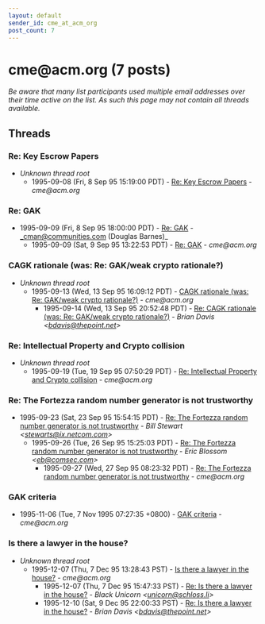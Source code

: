 ```yaml
---
layout: default
sender_id: cme_at_acm_org
post_count: 7
---
```


# cme<span>@</span>acm.org (7 posts)

_Be aware that many list participants used multiple email addresses over their time active on the list. As such this page may not contain all threads available._

## Threads

### Re: Key Escrow Papers
+ _Unknown thread root_
  + 1995-09-08 (Fri, 8 Sep 95 15:19:00 PDT) - [Re: Key Escrow Papers](/archive/1995/09/b92b3e9a1991f1303732722b008fe123d00966288af785692e8956bbdcc9daca) - _cme@acm.org_

### Re: GAK
+ 1995-09-09 (Fri, 8 Sep 95 18:00:00 PDT) - [Re: GAK](/archive/1995/09/8a52c4fc9ead131fb9bfebf827cc806fe92f530ae4e3fc6c8519ecdb7d565141) - _cman@communities.com (Douglas Barnes)_
  + 1995-09-09 (Sat, 9 Sep 95 13:22:53 PDT) - [Re: GAK](/archive/1995/09/24a8e48f5b55d324f10928a707b436b1ce0973c3352f1b652481a131aae81bc6) - _cme@acm.org_

### CAGK rationale (was: Re: GAK/weak crypto rationale?)
+ _Unknown thread root_
  + 1995-09-13 (Wed, 13 Sep 95 16:09:12 PDT) - [CAGK rationale (was: Re: GAK/weak crypto rationale?)](/archive/1995/09/fb89743e469f6c75dfe556bab0ecf746a99290d8a6c5907791f5dbf9e11dfab8) - _cme@acm.org_
    + 1995-09-14 (Wed, 13 Sep 95 20:52:48 PDT) - [Re: CAGK rationale (was: Re: GAK/weak crypto rationale?)](/archive/1995/09/f4281e88ba18a24ef39098e1bc372aaeca445a65db0b2da63d3d0f52771e787e) - _Brian Davis \<bdavis@thepoint.net\>_

### Re: Intellectual Property and Crypto collision
+ _Unknown thread root_
  + 1995-09-19 (Tue, 19 Sep 95 07:50:29 PDT) - [Re: Intellectual Property and Crypto collision](/archive/1995/09/40e85957b5f9b76cb9a4a278e66e631f143255b1780854f6c84dac1901a9f48a) - _cme@acm.org_

### Re: The Fortezza random number generator is not trustworthy
+ 1995-09-23 (Sat, 23 Sep 95 15:54:15 PDT) - [Re: The Fortezza random number generator is not trustworthy](/archive/1995/09/10339b0b65eed5885c14e021d1b37d2881a8ee7a202e4671326c67977e65e1ab) - _Bill Stewart \<stewarts@ix.netcom.com\>_
  + 1995-09-26 (Tue, 26 Sep 95 15:25:03 PDT) - [Re: The Fortezza random number generator is not trustworthy](/archive/1995/09/ca002099c7c6d9f12e1cd789b32a3a6944fd1320fb9c9a81bbce1a002ef36d9e) - _Eric Blossom \<eb@comsec.com\>_
    + 1995-09-27 (Wed, 27 Sep 95 08:23:32 PDT) - [Re: The Fortezza random number generator is not trustworthy](/archive/1995/09/d3ba1273f055bf9ab43e3ae294cd83e48dbe059dc8292d2c58b6f295c8be73ff) - _cme@acm.org_

### GAK criteria
+ 1995-11-06 (Tue, 7 Nov 1995 07:27:35 +0800) - [GAK criteria](/archive/1995/11/74c9f81a937c9e79aebdaeb725d2afb3399b30291dd3c04a04343dfca5c631b0) - _cme@acm.org_

### Is there a lawyer in the house?
+ _Unknown thread root_
  + 1995-12-07 (Thu, 7 Dec 95 13:28:43 PST) - [Is there a lawyer in the house?](/archive/1995/12/5c65f2d2b0004dfc2ee1d0d456e4139be9c66f35b3007236b3b3b19df8c6d7fd) - _cme@acm.org_
    + 1995-12-07 (Thu, 7 Dec 95 15:47:33 PST) - [Re: Is there a lawyer in the house?](/archive/1995/12/065ee93f29fa3decc6a9aeb05b5c8b30e2e81a18b9f1633054ae8aaf464c8634) - _Black Unicorn \<unicorn@schloss.li\>_
    + 1995-12-10 (Sat, 9 Dec 95 22:00:33 PST) - [Re: Is there a lawyer in the house?](/archive/1995/12/2675ec6694de1c3004005d20644c845afbda480b5cad855579180b357505c4d0) - _Brian Davis \<bdavis@thepoint.net\>_

